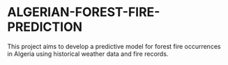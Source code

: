 # ALGERIAN-FOREST-FIRE-PREDICTION
This project aims to develop a predictive model for forest fire occurrences in Algeria using historical weather data and fire records.

